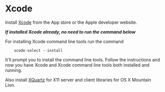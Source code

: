 # Xcode

Install [Xcode](https://developer.apple.com/xcode/) from the App store or the Apple developer website.

_**If installed Xcode already, no need to run the command below**_

For installing Xcode command line tools run the command

```
    xcode-select --install
```

It'll prompt you to install the command line tools. Follow the instructions and now you have Xcode and Xcode command line tools both installed and running.

Also install [XQuartz](http://xquartz.macosforge.org/landing/) for X11 server and client libraries for OS X Mountain Lion.

